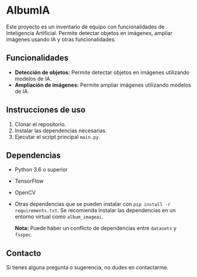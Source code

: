 # AlbumIA

Este proyecto es un inventario de equipo con funcionalidades de Inteligencia Artificial. Permite detectar objetos en imágenes, ampliar imágenes usando IA y otras funcionalidades.

## Funcionalidades

- **Detección de objetos:** Permite detectar objetos en imágenes utilizando modelos de IA.
- **Ampliación de imágenes:** Permite ampliar imágenes utilizando modelos de IA.

## Instrucciones de uso

1.  Clonar el repositorio.
2.  Instalar las dependencias necesarias.
3.  Ejecutar el script principal `main.py`.

## Dependencias

-   Python 3.6 o superior
-   TensorFlow
-   OpenCV
-   Otras dependencias que se pueden instalar con `pip install -r requirements.txt`. Se recomienda instalar las dependencias en un entorno virtual como `album_imageai`.
    
    **Nota:** Puede haber un conflicto de dependencias entre `datasets` y `fsspec`.

## Contacto

Si tienes alguna pregunta o sugerencia, no dudes en contactarme.
